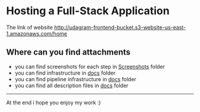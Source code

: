 # Hosting a Full-Stack Application

The link of website http://udagram-frontend-bucket.s3-website-us-east-1.amazonaws.com/home


## Where can you find attachments

* you can find screenshots for each step in [Screenshots](https://github.com/abdllahosama/udagram/tree/main/Screenshots) folder
* you can find infrastructure in [docs](https://github.com/abdllahosama/udagram/tree/main/docs) folder
* you can find pipeline infrastructure in [docs](https://github.com/abdllahosama/udagram/tree/main/docs) folder
* you can find all description files in [docs](https://github.com/abdllahosama/udagram/tree/main/docs) folder

---
At the end i hope you enjoy my work :)
